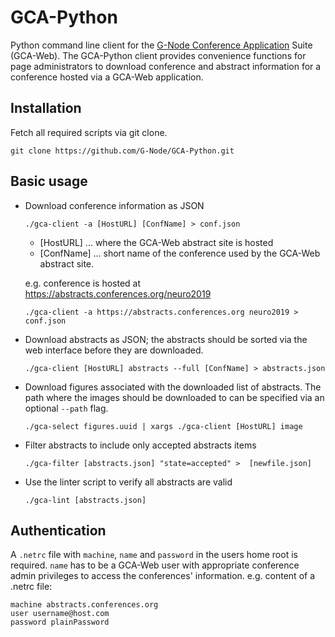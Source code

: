 # GCA-Python

Python command line client for the [G-Node Conference Application](https://github.com/G-Node/GCA-Web) 
Suite (GCA-Web). The GCA-Python client provides convenience functions for page 
administrators to download conference and abstract information for a conference hosted 
via a GCA-Web application.

## Installation

Fetch all required scripts via git clone. 

    git clone https://github.com/G-Node/GCA-Python.git


## Basic usage

- Download conference information as JSON

    `./gca-client -a [HostURL] [ConfName] > conf.json`

    - [HostURL] ... where the GCA-Web abstract site is hosted
    - [ConfName] ... short name of the conference used by the GCA-Web abstract site.
    
    e.g. conference is hosted at https://abstracts.conferences.org/neuro2019

    `./gca-client -a https://abstracts.conferences.org neuro2019 > conf.json`

- Download abstracts as JSON; the abstracts should be sorted via the web interface 
  before they are downloaded.

    `./gca-client [HostURL] abstracts --full [ConfName] > abstracts.json`

- Download figures associated with the downloaded list of abstracts. The path where the 
  images should be downloaded to can be specified via an optional `--path` flag.

    `./gca-select figures.uuid | xargs ./gca-client [HostURL] image`

- Filter abstracts to include only accepted abstracts items

    `./gca-filter [abstracts.json] "state=accepted" >  [newfile.json]`

- Use the linter script to verify all abstracts are valid

    `./gca-lint [abstracts.json]`

## Authentication

A `.netrc` file with `machine`, `name` and `password` in the users home root is required.
`name` has to be a GCA-Web user with appropriate conference admin privileges to access the 
conferences' information. e.g. content of a .netrc file:

    machine abstracts.conferences.org
    user username@host.com
    password plainPassword
